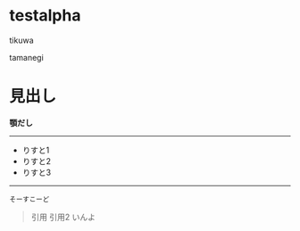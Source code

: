 # testalpha

tikuwa

tamanegi

# 見出し
__顎だし__

---

* りすと1
* りすと2
* りすと3

---

`そーすこーど`

> 引用
> 引用2
> いんよ



